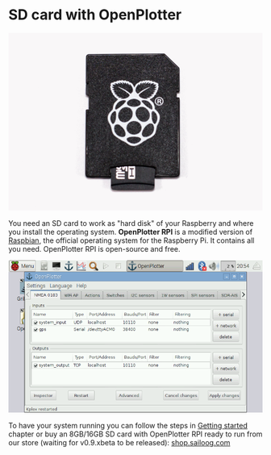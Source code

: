 # SD card with OpenPlotter

![](sd.png)

You need an SD card to work as "hard disk" of your Raspberry and where you install the operating system. **OpenPlotter RPI** is a modified version of [Raspbian](https://www.raspbian.org/), the official operating system for the Raspberry Pi. It contains all you need. OpenPlotter RPI is open-source and free.

![](openplotter_rpi.png)

To have your system running you can follow the steps in [Getting started](getting_started.md) chapter or buy an 8GB/16GB SD card with OpenPlotter RPI ready to run from our store (waiting for v0.9.xbeta to be released):  [shop.sailoog.com](http://shop.sailoog.com)

